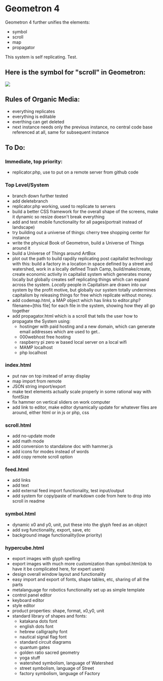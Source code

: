 # Geometron 4


Geometron 4 further unifies the elements:


- symbol
- scroll
- map
- propagator

This system is self replicating. Test.

## Here is the symbol for "scroll" in Geometron:
 
![](http://lafelabs.org/mapicons/scroll.svg) 


## Rules of Organic Media:

- everything replicates
- everything is editable
- everthing can get deleted
- next instance needs only the previous instance, no central code base referenced at all, same for subsequent instance

## To Do:

### Immediate, top priority:

- replicator.php, use to put on a remote server from github code


### Top Level/System

- branch down further tested
- add deletebranch
- replicator.php working, used to replicate to servers
- build a better CSS framework for the overall shape of the screens, make it dynamic so resize doesn't break everything
- add and test mobile functionality for all pages(portrait instead of landscape)
- try building out a universe of things: cherry tree shopping center for instance
- write the physical Book of Geometron, build a Universe of Things around it
- build a Universe of Things around ArtBox
- plot out the path to build rapdily replicating post capitalist technology with this: build a factory in a location in space defined by a street and watershed, work in a locally defined Trash Camp, build/make/create, create economic activity in capitalist system which generates money locally but globally creates self replicating things which can expand across the system.  *Locally* people in Capitalism are drawn into our system by the profit motive, but globally our system totally undermines capitalism by releasing things for free which repilcate without money.
- add codemap.html, a MAP object which has links to editor.php?filename=[this file] for each file in the system, showing how they all go together
- add propagator.html which is a scroll that tells the user how to propagate the System using:
    - hostinger with paid hosting and a new domain, which can generate email addresses which are used to get..
    - 000webhost free hosting
    - raspberry pi zero w based local server on a local wifi
    - MAMP localhost 
    - php localhost


### index.html

- put nav on top instead of array display
- map import from remote
- JSON string import/export
- make text elements actually scale properly in some rational way with fontSize
- fix hammer on vertical sliders on work computer
- add link to editor, make editor dynamically update for whatever files are around, either html or in js or php, css


### scroll.html

- add no-update mode
- add math mode
- add conversion to standalone doc with hammer.js
- add icons for modes instead of words
- add copy remote scroll option

### feed.html

- add links
- add text
- add external feed import functionality, test input/output
- add system for copy/paste of markdown code from here to drop into scroll in readme

### symbol.html

- dynamic x0 and y0, unit, put these into the glyph feed as an object
- add svg functionality, export, save, etc
- background image functionality(low priority)

### hypercube.html

- export images with glyph spelling 
- export images with much more customization than symbol.html(ok to have it be complicated here, for expert users)
- design overall window layout and functionality
- easy import and export of fonts, shape tables, etc, sharing of all the parts
- metalanguage for robotics functionality set up as simple template
- control panel editor
- keyboard editor
- style editor
- product properties: shape, format, x0,y0, unit
- standard library of shapes and fonts:
    - katakana dots font
    - english dots font
    - hebrew calligraphy font
    - nautical signal flag font
    - standard circuit diagrams
    - quantum gates
    - golden ratio sacred geometry
    - yoga stuff
    - watershed symbolism, language of Watershed
    - street symbolism, language of Street
    - factory symbolism, language of Factory

